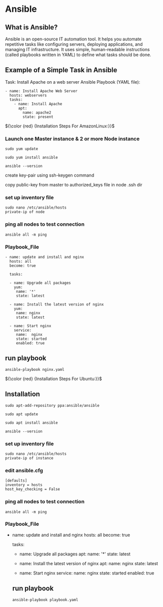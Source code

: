 # Ansible
## What is Ansible?

Ansible is an open-source IT automation tool. It helps you automate repetitive tasks like configuring servers, deploying applications, and managing IT infrastructure. It uses simple, human-readable instructions (called playbooks written in YAML) to define what tasks should be done.

## Example of a Simple Task in Ansible

Task: Install Apache on a web server
Ansible Playbook (YAML file):
````
- name: Install Apache Web Server
  hosts: webservers
  tasks:
    - name: Install Apache
      apt:
        name: apache2
        state: present

````

${\color {red} {Installation  Steps  For  AmazonLinux:}}$
### Launch one Master instance & 2 or more Node instance
````
sudo yum update
````
````
sudo yum install ansible
````
````
ansible --version
````
create key-pair using ssh-keygen command

copy public-key from master to authorized_keys file in node .ssh dir
### set up inventory file
````
sudo nano /etc/ansible/hosts
private-ip of node
````
### ping all nodes to test connection
````
ansible all -m ping
````
### Playbook_File
````
- name: update and install and nginx
  hosts: all
  become: true

  tasks:
   
  - name: Upgrade all packages
    yum:
     name: '*'
     state: latest
      
  - name: Install the latest version of nginx
    yum:
     name: nginx
     state: latest
      
  - name: Start nginx
    service:
     name:  nginx
     state: started
     enabled: true
````
## run playbook
````
ansible-playbook nginx.yaml
````
${\color {red} {Installation  Steps  For  Ubuntu:}}$
## Installation
````
sudo apt-add-repository ppa:ansible/ansible
````
````
sudo apt update
````
````
sudo apt install ansible
````
````
ansible --version
````
### set up inventory file
````
sudo nano /etc/ansible/hosts
private-ip of instance
````
### edit ansible.cfg
````
[defaults]
inventory = hosts
host_key_checking = False
````
### ping all nodes to test connection
````
ansible all -m ping
````
### Playbook_File
- name: update and install and nginx
  hosts: all
  become: true

  tasks:
   
  - name: Upgrade all packages
    apt:
     name: '*'
     state: latest
      
  - name: Install the latest version of nginx
    apt:
     name: nginx
     state: latest
      
  - name: Start nginx
    service:
     name:  nginx
     state: started
     enabled: true

  ## run playbook
  ````
  ansible-playbook playbook.yaml
  ````
